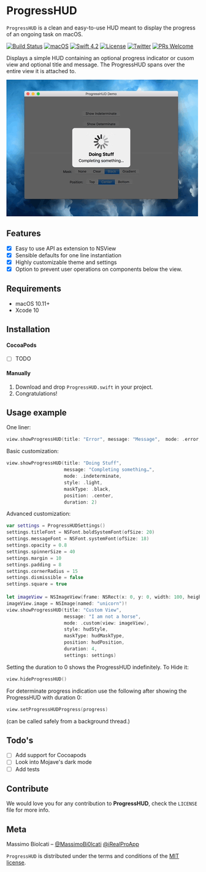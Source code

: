 # ProgressHUD
`ProgressHUD` is a clean and easy-to-use HUD meant to display the progress of an ongoing task on macOS. 
 
[![Build Status](https://travis-ci.com/massimobio/ProgressHUD.svg?token=2EEVFqEqxnnpFcQYpwaE&branch=master)](https://travis-ci.com/massimobio/ProgressHUD)
[![macOS](https://img.shields.io/badge/platform-macOS-blue.svg)](https://www.apple.com/macos/mojave/)
[![Swift 4.2](https://img.shields.io/badge/swift-4.2-red.svg?style=flat)](https://developer.apple.com/swift)
[![License](https://img.shields.io/badge/license-MIT-lightgrey.svg)](https://opensource.org/licenses/MIT)
[![Twitter](https://img.shields.io/badge/twitter-@MassimoBi0lcati-blue.svg)](https://twitter.com/MassimoBi0lcati) 
[![PRs Welcome](https://img.shields.io/badge/PRs-welcome-brightgreen.svg)](http://makeapullrequest.com)

Displays a simple HUD containing an optional progress indicator or cusom view and optional title and message.
The ProgressHUD spans over the entire view it is attached to.

 ![Indeterminate](hud-indeterminate.gif)
 
## Features

- [x] Easy to use API as extension to NSView
- [x] Sensible defaults for one line instantiation
- [x] Highly customizable theme and settings
- [x] Option to prevent user operations on components below the view.

## Requirements

- macOS 10.11+
- Xcode 10

## Installation

#### CocoaPods
- [ ] TODO

#### Manually
1. Download and drop  ```ProgressHUD.swift```  in your project.  
2. Congratulations!  

## Usage example

One liner:
```swift
view.showProgressHUD(title: "Error", message: "Message",  mode: .error, duration: 2)
```
Basic customization:
```swift
view.showProgressHUD(title: "Doing Stuff",
                     message: "Completing something…",
                     mode: .indeterminate,
                     style: .light,
                     maskType: .black,
                     position: .center,
                     duration: 2)
```
Advanced customization:
```swift
var settings = ProgressHUDSettings()
settings.titleFont = NSFont.boldSystemFont(ofSize: 20)
settings.messageFont = NSFont.systemFont(ofSize: 18)
settings.opacity = 0.8
settings.spinnerSize = 40
settings.margin = 10
settings.padding = 8
settings.cornerRadius = 15
settings.dismissible = false
settings.square = true

let imageView = NSImageView(frame: NSRect(x: 0, y: 0, width: 100, height: 100))
imageView.image = NSImage(named: "unicorn")!
view.showProgressHUD(title: "Custom View",
                     message: "I am not a horse",
                     mode: .custom(view: imageView),
                     style: hudStyle,
                     maskType: hudMaskType,
                     position: hudPosition,
                     duration: 4,
                     settings: settings)
```
Setting the duration to 0 shows the ProgressHUD indefinitely. To Hide it:
```swift
view.hideProgressHUD()
```
For determinate progress indication use the following after showing the ProgressHUD with duration 0:
```swift
view.setProgressHUDProgress(progress)
```
(can be called safely from a background thread.)

## Todo's

- [ ] Add support for Cocoapods
- [ ] Look into Mojave's dark mode
- [ ] Add tests

## Contribute

We would love you for any contribution to **ProgressHUD**, check the ``LICENSE`` file for more info.

## Meta

Massimo Biolcati – [@MassimoBi0lcati](https://twitter.com/MassimoBi0lcati)  [@iRealProApp](https://twitter.com/iRealProApp) 

`ProgressHUD` is distributed under the terms and conditions of the [MIT license](https://github.com/massimobio/ProgressHUD/blob/master/LICENSE.md).
